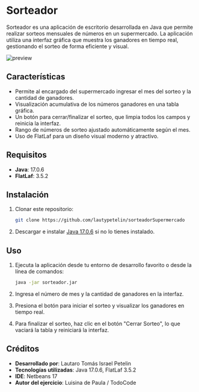 # Sorteador

Sorteador es una aplicación de escritorio desarrollada en Java que permite realizar sorteos mensuales de números en un supermercado. La aplicación utiliza una interfaz gráfica que muestra los ganadores en tiempo real, gestionando el sorteo de forma eficiente y visual.

![preview](https://github.com/user-attachments/assets/aae65bee-243e-440e-a66c-27ea0325ac52)

## Características

- Permite al encargado del supermercado ingresar el mes del sorteo y la cantidad de ganadores.
- Visualización acumulativa de los números ganadores en una tabla gráfica.
- Un botón para cerrar/finalizar el sorteo, que limpia todos los campos y reinicia la interfaz.
- Rango de números de sorteo ajustado automáticamente según el mes.
- Uso de FlatLaf para un diseño visual moderno y atractivo.

## Requisitos

- **Java**: 17.0.6
- **FlatLaf**: 3.5.2

## Instalación

1. Clonar este repositorio:
   ```bash
   git clone https://github.com/lautypetelin/sorteadorSupermercado
   ```
2. Descargar e instalar [Java 17.0.6](https://www.oracle.com/java/technologies/javase-jdk17-downloads.html) si no lo tienes instalado.

## Uso

1. Ejecuta la aplicación desde tu entorno de desarrollo favorito o desde la línea de comandos:
   ```bash
   java -jar sorteador.jar
   ```
   
2. Ingresa el número de mes y la cantidad de ganadores en la interfaz.

3. Presiona el botón para iniciar el sorteo y visualizar los ganadores en tiempo real.

4. Para finalizar el sorteo, haz clic en el botón "Cerrar Sorteo", lo que vaciará la tabla y reiniciará la interfaz.

## Créditos

- **Desarrollado por**: Lautaro Tomás Israel Petelin
- **Tecnologías utilizadas**: Java 17.0.6, FlatLaf 3.5.2
- **IDE**: Netbeans 17
- **Autor del ejercicio**: Luisina de Paula / TodoCode
